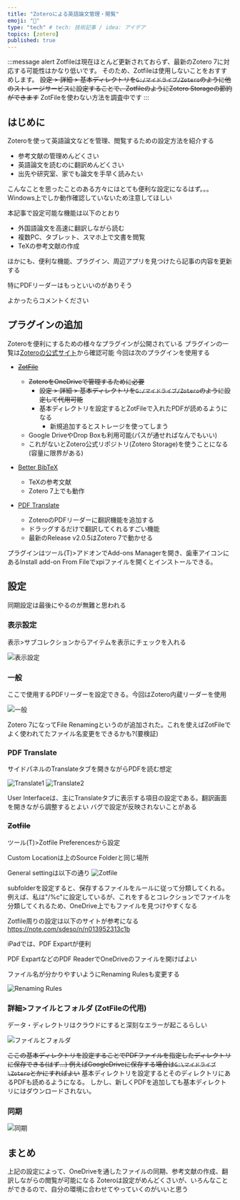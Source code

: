 ```yaml
---
title: "Zoteroによる英語論文管理・閲覧"
emoji: "🙌"
type: "tech" # tech: 技術記事 / idea: アイデア
topics: [zotero]
published: true
---
```


:::message alert
Zotfileは現在ほとんど更新されておらず、最新のZotero 7に対応する可能性はかなり低いです。
そのため、Zotfileは使用しないことをおすすめします。
~~設定 > 詳細 > 基本ディレクトリを`G:/マイドライブ/Zotero`のように他のストレージサービスに設定することで、ZotfileのようにZotero Storageの節約ができます~~
ZotFileを使わない方法を調査中です
:::

## はじめに

Zoteroを使って英語論文などを管理、閲覧するための設定方法を紹介する

- 参考文献の管理めんどくさい
- 英語論文を読むのに翻訳めんどくさい
- 出先や研究室、家でも論文を手早く読みたい

こんなことを思ったことのある方々にはとても便利な設定になるはず。。。
Windows上でしか動作確認していないため注意してほしい

本記事で設定可能な機能は以下のとおり

- 外国語論文を高速に翻訳しながら読む
- 複数PC、タブレット、スマホ上で文書を閲覧
- TeXの参考文献の作成

ほかにも、便利な機能、プラグイン、周辺アプリを見つけたら記事の内容を更新する

特にPDFリーダーはもっといいのがありそう

よかったらコメントください

## プラグインの追加

Zoteroを便利にするための様々なプラグインが公開されている
プラグインの一覧は[Zoteroの公式サイト](https://www.zotero.org/support/plugins)から確認可能
今回は次のプラグインを使用する

- ~~[ZotFile](http://zotfile.com/)~~

  - ~~ZoteroをOneDriveで管理するために必要~~
    - ~~設定 > 詳細 > 基本ディレクトリを`G:/マイドライブ/Zotero`のように設定して代用可能~~
    - 基本ディレクトリを設定するとZotFileで入れたPDFが読めるようになる
      - 新規追加するとストレージを使ってしまう
  - Google DriveやDrop Boxも利用可能(パスが通せればなんでもいい)
  - これがないとZotero公式リポジトリ(Zotero Storage)を使うことになる(容量に限界がある)

- [Better BibTeX](https://retorque.re/zotero-better-bibtex/)

  - TeXの参考文献
  - Zotero 7上でも動作

- [PDF Translate](https://github.com/windingwind/zotero-pdf-translate)

  - ZoteroのPDFリーダーに翻訳機能を追加する
  - ドラッグするだけで翻訳してくれるすごい機能
  - 最新のRelease v2.0.5はZotero 7で動かせる

プラグインはツール(T)\>アドオンでAdd-ons Managerを開き、歯車アイコンにあるInstall add-on From Fileでxpiファイルを開くとインストールできる。

## 設定

同期設定は最後にやるのが無難と思われる

### 表示設定

表示\>サブコレクションからアイテムを表示にチェックを入れる

![表示設定](/images/zotero/view.png)

### 一般

ここで使用するPDFリーダーを設定できる。今回はZotero内蔵リーダーを使用

![一般](/images/zotero/standard.png)

Zotero 7になってFile Renamingというのが追加された。これを使えばZotFileでよく使われてたファイル名変更をできるかも?(要検証)

### PDF Translate

サイドパネルのTranslateタブを開きながらPDFを読む想定

![Translate1](/images/zotero/translate1.png)
![Translate2](/images/zotero/translate2.png)

User Interfaceは、主にTranslateタブに表示する項目の設定である。翻訳画面を開きながら調整するとよい
バグで設定が反映されないことがある

### ~~Zotfile~~

ツール(T)\>Zotfile Preferencesから設定

Custom Locationは上のSource Folderと同じ場所

General settingは以下の通り
![Zotfile](/images/zotero/zotfile.png)

subfolderを設定すると、保存するファイルをルールに従って分類してくれる。例えば、私は"/%c"に設定しているが、これをするとコレクションでファイルを分類してくれるため、OneDrive上でもファイルを見つけやすくなる

Zotfile周りの設定は以下のサイトが参考になる
<https://note.com/sdeso/n/n013952313c1b>

iPadでは、PDF Expartが便利

PDF ExpartなどのPDF ReaderでOneDriveのファイルを開けばよい

ファイル名が分かりやすいようにRenaming Rulesも変更する

![Renaming Rules](/images/zotero/rename.png)

### 詳細\>ファイルとフォルダ (ZotFileの代用)

データ・ディレクトリはクラウドにすると深刻なエラーが起こるらしい

![ファイルとフォルダ](/images/zotero/folder.png)

~~ここの基本ディレクトリを設定することでPDFファイルを指定したディレクトリに保存できる(はず...)
例えばGoogleDriveに保存する場合は`G:\マイドライブ\Zotero`とかにすればよい~~
基本ディレクトリを設定するとそのディレクトリにあるPDFも読めるようになる。
しかし、新しくPDFを追加しても基本ディレクトリにはダウンロードされない。

### 同期

![同期](/images/zotero/sync.png)

## まとめ

上記の設定によって、OneDriveを通したファイルの同期、参考文献の作成、翻訳しながらの閲覧が可能になる
Zoteroは設定がめんどくさいが、いろんなことができるので、自分の環境に合わせてやっていくのがいいと思う
